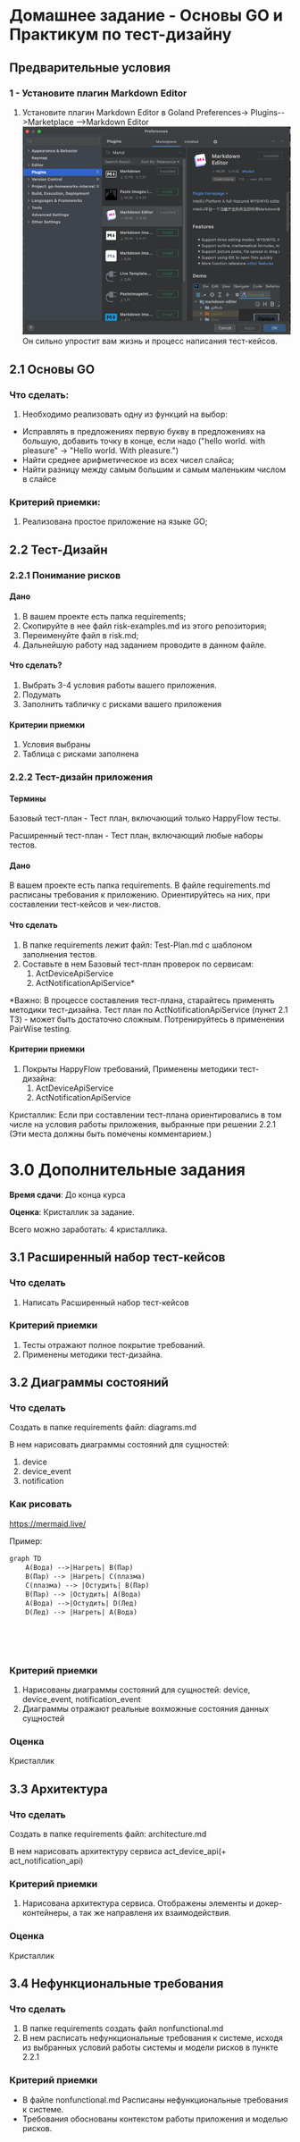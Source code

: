 # Домашнее задание - Основы GO и Практикум по тест-дизайну

## Предварительные условия

### 1 - Установите плагин Markdown Editor

1. Установите плагин Markdown Editor в Goland
   Preferences-> Plugins-->Marketplace -->Markdown Editor
   ![MarkdownEditor2.png](MarkdownEditor2.png)
   Он сильно упростит вам жизнь и процесс написания тест-кейсов.

## 2.1 Основы GO

### Что сделать:

1. Необходимо реализовать одну из функций на выбор:

* Исправлять в предложениях первую букву в предложениях на большую, добавить точку в конце, если надо ("hello world. with pleasure" -> "Hello world. With pleasure.")
* Найти среднее арифметическое из всех чисел слайса;
* Найти разницу между самым большим и самым маленьким числом в слайсе

### Критерий приемки:

1. Реализована простое приложение на языке GO;

## 2.2 Тест-Дизайн

### 2.2.1 Понимание рисков

#### Дано

1. В вашем проекте есть папка requirements;
2. Скопируйте в нее файл risk-examples.md из этого репозитория;
3. Переименуйте файл в risk.md;
4. Дальнейшую работу над заданием проводите в данном файле.

#### [](https://)Что сделать?

1. Выбрать 3-4 условия работы вашего приложения.
2. Подумать
3. Заполнить табличку с рисками вашего приложения

#### Критерии приемки

1. Условия выбраны
2. Таблица с рисками заполнена

### 2.2.2 Тест-дизайн приложения

#### Термины

Базовый тест-план - Тест план, включающий только HappyFlow тесты.

Расширенный тест-план - Тест план, включающий любые наборы тестов.[](https://)

#### Дано

В вашем проекте есть папка requirements. В файл[](https://)е requirements.md  расписаны требования к приложению. Ориентируйтесь на них, при составлении тест-кейсов и чек-листов.

#### Что сделать

1. В папке requirements лежит файл: Test-Plan.md c шаблоном заполнения тестов.
2. Составьте в нем Базовый тест-план проверок по сервисам:
   1. ActDeviceApiService
   2. ActNotificationApiService*

*Важно: В процессе составления тест-плана, старайтесь применять методики тест-дизайна. Тест план по ActNotificationApiService (пункт 2.1 ТЗ) - может быть достаточно сложным. Потренируйтесь в применении PairWise testing.

#### Критерии приемки

1. Покрыты HappyFlow требований, Применены методики тест-дизайна:
   1. ActDeviceApiService
   2. ActNotificationApiService

Кристаллик: Если при составлении тест-плана ориентировались в том числе на условия работы приложения, выбранные при решении 2.2.1 (Эти места должны быть помечены комментарием.)

# 3.0 Дополнительные задания

**Время сдачи**: До конца курса

**Оценка**: Кристаллик за задание.

Всего можно заработать: 4 кристаллика.

## 3.1 Расширенный набор тест-кейсов[](https://)

### Что сделать

1. Написать Расширенный набор тест-кейсов

### Критерий приемки

1. Тесты отражают полное покрытие требований.
2. Применены методики тест-дизайна.

## 3.2 Диаграммы состояний

### Что сделать

Создать в папке requirements файл: diagrams.md

В нем нарисовать диаграммы состояний для сущностей:

1. device
2. device_event
3. notification

### Как рисовать[](https://)

https://mermaid.live/

Пример:

```mermaid
graph TD
    A(Вода) -->|Нагреть| B(Пар)
    B(Пар) --> |Нагреть| С(плазма)
    С(плазма) --> |Остудить| B(Пар)
    B(Пар) --> |Остудить| A(Вода)
    A(Вода) -->|Остудить| D(Лед)
    D(Лед) --> |Нагреть| A(Вода)





```

### Критерий приемки

1. Нарисованы диаграммы состояний для сущностей: device, device_event, notification_event
2. Диаграммы отражают реальные вохможные состояния данных сущностей

### Оценка

Кристаллик

## 3.3 Архитектура

### Что сделать

Создать в папке requirements файл: architecture.md

В нем нарисовать архитектуру сервиса act_device_api(+ act_notification_api)

### Критерий приемки

1. Нарисована архитектура сервиса. Отображены элементы и докер-контейнеры, а так же направленя их взаимодействия.

### Оценка

Кристаллик

## 3.4 Нефункциональные требования

### Что сделать

1. В папке requirements создать файл nonfunctional.md
2. В нем расписать нефункциональные требования к системе, исходя из выбранных условий работы системы и модели рисков в пункте 2.2.1

### Критерий приемки

* В файле nonfunctional.md Расписаны нефункциональные требования к системе.
* Требования обоснованы контекстом работы приложения и моделью рисков.
